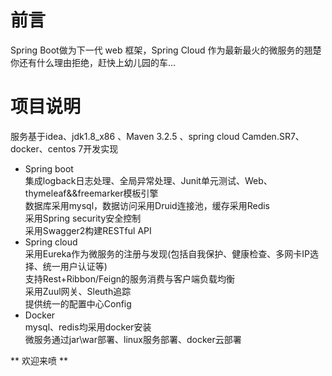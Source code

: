 # 前言  
Spring Boot做为下一代 web 框架，Spring Cloud 作为最新最火的微服务的翘楚  
你还有什么理由拒绝，赶快上幼儿园的车...  

# 项目说明  
服务基于idea、jdk1.8_x86 、Maven 3.2.5 、spring cloud Camden.SR7、docker、centos 7开发实现  
* Spring boot  
集成logback日志处理、全局异常处理、Junit单元测试、Web、thymeleaf&&freemarker模板引擎  
数据库采用mysql，数据访问采用Druid连接池，缓存采用Redis  
采用Spring security安全控制  
采用Swagger2构建RESTful API  
* Spring cloud  
采用Eureka作为微服务的注册与发现(包括自我保护、健康检查、多网卡IP选择、统一用户认证等)  
支持Rest+Ribbon/Feign的服务消费与客户端负载均衡  
采用Zuul网关、Sleuth追踪  
提供统一的配置中心Config  
* Docker  
mysql、redis均采用docker安装  
微服务通过jar\war部署、linux服务部署、docker云部署  

** 欢迎来喷 **


